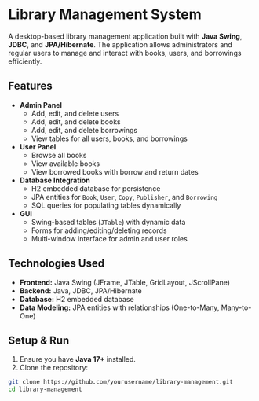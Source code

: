 # Library Management System

A desktop-based library management application built with **Java Swing**, **JDBC**, and **JPA/Hibernate**. The application allows administrators and regular users to manage and interact with books, users, and borrowings efficiently.

## Features

- **Admin Panel**
  - Add, edit, and delete users  
  - Add, edit, and delete books  
  - Add, edit, and delete borrowings  
  - View tables for all users, books, and borrowings  
- **User Panel**
  - Browse all books  
  - View available books  
  - View borrowed books with borrow and return dates  
- **Database Integration**
  - H2 embedded database for persistence  
  - JPA entities for `Book`, `User`, `Copy`, `Publisher`, and `Borrowing`  
  - SQL queries for populating tables dynamically  
- **GUI**
  - Swing-based tables (`JTable`) with dynamic data  
  - Forms for adding/editing/deleting records  
  - Multi-window interface for admin and user roles  

## Technologies Used

- **Frontend:** Java Swing (JFrame, JTable, GridLayout, JScrollPane)  
- **Backend:** Java, JDBC, JPA/Hibernate  
- **Database:** H2 embedded database  
- **Data Modeling:** JPA entities with relationships (One-to-Many, Many-to-One)  

## Setup & Run

1. Ensure you have **Java 17+** installed.  
2. Clone the repository:

```bash
git clone https://github.com/yourusername/library-management.git
cd library-management
